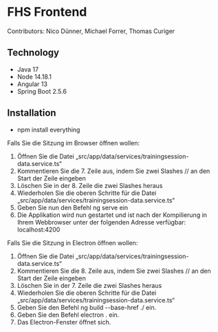 # FHS Frontend
Contributors: Nico Dünner, Michael Forrer, Thomas Curiger
## Technology
* Java 17
* Node 14.18.1
* Angular 13
* Spring Boot 2.5.6

## Installation

* npm install everything

Falls Sie die Sitzung im Browser öffnen wollen:

1.	Öffnen Sie die Datei „src/app/data/services/trainingsession-data.service.ts“
2.	Kommentieren Sie die 7. Zeile aus, indem Sie zwei Slashes // an den Start der Zeile eingeben
3.	Löschen Sie in der 8. Zeile die zwei Slashes heraus
4.	Wiederholen Sie die oberen Schritte für die Datei „src/app/data/services/trainingsession-data.service.ts“
5.	Geben Sie nun den Befehl ng serve ein
6.	Die Applikation wird nun gestartet und ist nach der Kompilierung in Ihrem Webbrowser unter der folgenden Adresse verfügbar: localhost:4200

Falls Sie die Sitzung in Electron öffnen wollen:
1.	Öffnen Sie die Datei „src/app/data/services/trainingsession-data.service.ts“
2.	Kommentieren Sie die 8. Zeile aus, indem Sie zwei Slashes // an den Start der Zeile eingeben
3.	Löschen Sie in der 7. Zeile die zwei Slashes heraus
4.	Wiederholen Sie die oberen Schritte für die Datei „src/app/data/services/trainingsession-data.service.ts“
5.  Geben Sie den Befehl ng build --base-href ./ ein.
6.  Geben Sie den Befehl electron . ein.
7.  Das Electron-Fenster öffnet sich.